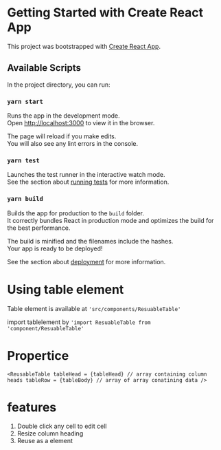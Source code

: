 # Getting Started with Create React App

This project was bootstrapped with [Create React App](https://github.com/facebook/create-react-app).

## Available Scripts

In the project directory, you can run:

### `yarn start`

Runs the app in the development mode.\
Open [http://localhost:3000](http://localhost:3000) to view it in the browser.

The page will reload if you make edits.\
You will also see any lint errors in the console.

### `yarn test`

Launches the test runner in the interactive watch mode.\
See the section about [running tests](https://facebook.github.io/create-react-app/docs/running-tests) for more information.

### `yarn build`

Builds the app for production to the `build` folder.\
It correctly bundles React in production mode and optimizes the build for the best performance.

The build is minified and the filenames include the hashes.\
Your app is ready to be deployed!

See the section about [deployment](https://facebook.github.io/create-react-app/docs/deployment) for more information.

# Using table element
Table element is available at `'src/components/ResuableTable'`

import tablelement by 
`'import ResuableTable from 'component/ResuableTable'`

# Propertice

`<ReusableTable
          tableHead = {tableHead} // array containing column heads
          tableRow = {tableBody} // array of array conatining data
        />
`
# features
1. Double click any cell to edit cell
2. Resize column heading
3. Reuse as a element